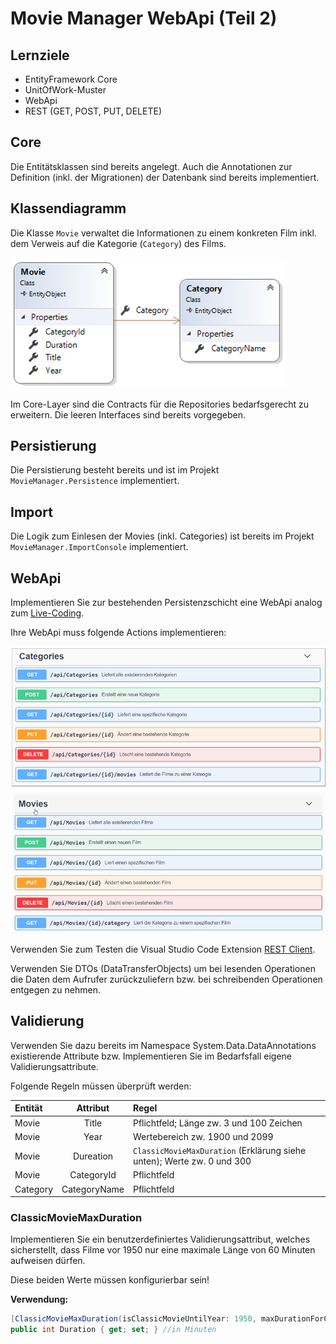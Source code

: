 # Movie Manager WebApi (Teil 2)

## Lernziele

* EntityFramework Core
* UnitOfWork-Muster
* WebApi
* REST (GET, POST, PUT, DELETE)

## Core

Die Entitätsklassen sind bereits angelegt. Auch die Annotationen zur Definition (inkl. der Migrationen) der Datenbank sind bereits implementiert.

## Klassendiagramm

Die Klasse `Movie` verwaltet die Informationen zu einem konkreten Film inkl. dem Verweis auf die Kategorie (`Category`) des Films.

![Klassendiagramm](./images/00_classdiagram.png)

Im Core-Layer sind die Contracts für die Repositories bedarfsgerecht zu erweitern. Die leeren Interfaces sind bereits vorgegeben.

## Persistierung

Die Persistierung besteht bereits und ist im Projekt `MovieManager.Persistence` implementiert.

## Import

Die Logik zum Einlesen der Movies (inkl. Categories) ist bereits im Projekt `MovieManager.ImportConsole` implementiert.

## WebApi

Implementieren Sie zur bestehenden Persistenzschicht eine WebApi analog zum [Live-Coding](https://github.com/jfuerlinger/csharp_livecoding_ef_uow_webapi-part2/tree/termin/2020-04-30).

Ihre WebApi muss folgende Actions implementieren:

![Actions](./images/01_actions.png)

Verwenden Sie zum Testen die Visual Studio Code Extension [REST Client](https://marketplace.visualstudio.com/items?itemName=humao.rest-client).

Verwenden Sie DTOs (DataTransferObjects) um bei lesenden Operationen die Daten dem Aufrufer zurückzuliefern bzw. bei schreibenden Operationen entgegen zu nehmen.

## Validierung

Verwenden Sie dazu bereits im Namespace System.Data.DataAnnotations existierende Attribute bzw. Implementieren Sie im Bedarfsfall eigene Validierungsattribute.

Folgende Regeln müssen überprüft werden:

| Entität  |   Attribut   | Regel                                                                  |
|:---------|:------------:|:-----------------------------------------------------------------------|
| Movie    |    Title     | Pflichtfeld; Länge zw. 3 und 100 Zeichen                               |
| Movie    |     Year     | Wertebereich zw. 1900 und 2099                                         |
| Movie    |  Dureation   | `ClassicMovieMaxDuration` (Erklärung siehe unten); Werte zw. 0 und 300 |
| Movie    |  CategoryId  | Pflichtfeld                                                            |
| Category | CategoryName | Pflichtfeld                                                            |


### ClassicMovieMaxDuration

Implementieren Sie ein benutzerdefiniertes Validierungsattribut, welches sicherstellt, dass Filme vor 1950 nur eine maximale Länge von 60 Minuten aufweisen dürfen. 

Diese beiden Werte müssen konfigurierbar sein!

**Verwendung:**

```cs
[ClassicMovieMaxDuration(isClassicMovieUntilYear: 1950, maxDurationForClassicMovie: 60)]
public int Duration { get; set; } //in Minuten
```